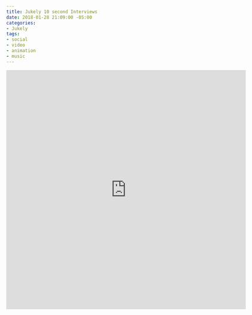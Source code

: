 ```yaml
---
title: Jukely 10 second Interviews
date: 2018-01-28 21:09:00 -05:00
categories:
- Jukely
tags:
- social
- video
- animation
- music
---
```


<div class="video-square">
	<iframe src="https://player.vimeo.com/video/253179947?&background=1&loop=1" width="640" height="640" frameborder="0" webkitallowfullscreen mozallowfullscreen allowfullscreen></iframe>
</div>